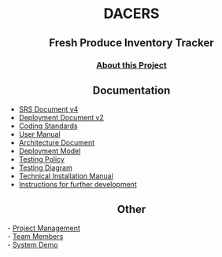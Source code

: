 <h1 align="center">DACERS</h1>
<h2 align="center">Fresh Produce Inventory Tracker</h1>

<h3 align="center"> <a href = "https://github.com/COS301-SE-2022/Fresh-Produce-Inventory-Tracker/wiki/About">About this Project</a><br/></h2>

   <h2 align="center">Documentation</h2>
   
  - <a href = "https://github.com/COS301-SE-2022/Fresh-Produce-Inventory-Tracker/wiki/SRS">SRS Document v4</a><br/>
  - <a href = "https://docs.google.com/document/d/1tho-qFZw2jMubtVi8FJlAP6OmhAaBQ_-/edit?usp=sharing&ouid=116169028314178640004&rtpof=true&sd=true">Deployment Document v2</a><br/>
  - <a href = "https://docs.google.com/document/d/1EBmBy6F0fTUkgoAgAAajTM0W1cKebukpj3TtG0ciVvA/edit?usp=sharing">Coding Standards</a><br/>
  - <a href = "https://docs.google.com/document/d/1rzqz11Qhgux-oirBmiv6R1bgz_fXcVAy5hShhnljRAw/edit?usp=sharing">User Manual</a><br/>
  - <a href = "https://docs.google.com/document/d/1r01Z9c0Lt6zXYXmW0AJLnbtuJ5kNKB5drntgxAzR274/edit?usp=sharing">Architecture Document</a><br/>
  - <a href = "https://drive.google.com/file/d/1dbgmFlOzhTvXeBmhkLjITJKaT3kPQR1w/view?usp=sharing">Deployment Model</a><br/>
  - <a href = "https://docs.google.com/document/d/1C9WdKVEJ8nsC_k-lBZlDMU1fjx10jQ2ljgMXIzVi2j8/edit#">Testing Policy</a><br/>
  - <a href = "https://drive.google.com/file/d/1dbgmFlOzhTvXeBmhkLjITJKaT3kPQR1w/view?usp=sharing">Testing Diagram</a><br/>
  - <a href = "https://docs.google.com/document/d/1tho-qFZw2jMubtVi8FJlAP6OmhAaBQ_-/edit?usp=sharing&ouid=108837558974965925809&rtpof=true&sd=true)">Technical Installation Manual</a><br/>
  - <a href = "https://docs.google.com/document/d/1ybq_yDrvQobHayrlw5ai7bnunFhm6EyTe75egcyT3_A/edit?usp=sharing">Instructions for further development</a><br/>
  
 <h2 align="center">Other</h2>
  - <a href = "https://github.com/COS301-SE-2022/Fresh-Produce-Inventory-Tracker/projects">Project Management</a><br/>
  - <a href = "https://drive.google.com/file/d/1dbgmFlOzhTvXeBmhkLjITJKaT3kPQR1w/view?usp=sharing">Team Members</a><br/>
  - <a href = "https://drive.google.com/file/d/1dj5uHlRoUGOBPSLKYvcvMbVlNorV6diR/view?usp=sharing">System Demo</a><br/>
